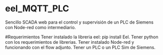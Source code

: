 # eel_MQTT_PLC
Sencillo SCADA web para el control y supervisión de un PLC de Siemens con Node-red como intermediario.


#Requerimientos
Tener instalado la libreria eel: pip install Eel.
Tener python con los requerimientos de librerias.
Tener instalado Node-red y funcionando con el flow adjunto.
Tener un PLC o un PLC Sim de Siemens.
